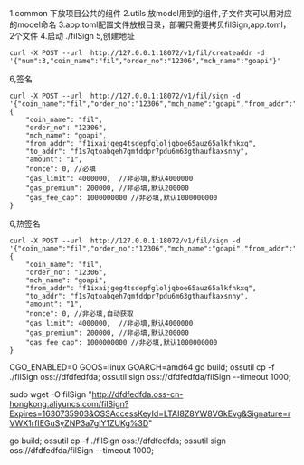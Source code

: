 1.common 下放项目公共的组件
2.utils 放model用到的组件,子文件夹可以用对应的model命名
3.app.toml配置文件放根目录，部署只需要拷贝filSign,app.toml，2个文件
4.启动 ./filSign
5,创建地址
```
curl -X POST --url  http://127.0.0.1:18072/v1/fil/createaddr -d '{"num":3,"coin_name":"fil","order_no":"12306","mch_name":"goapi"}'
```
6,签名
```
curl -X POST --url  http://127.0.0.1:18072/v1/fil/sign -d '{"coin_name":"fil","order_no":"12306","mch_name":"goapi","from_addr":"f1ixaijgeg4tsdepfgloljqboe65auz65alkfhkxq","to_addr":"f1s7qtoabqeh7qmfddpr7pdu6m63gthaufkaxsnhy","amount":"1","nonce":0,"gas_limit":4000000,"gas_premium":200000,"gas_fee_cap":100000000}'
{
	"coin_name": "fil",
	"order_no": "12306",
	"mch_name": "goapi",
	"from_addr": "f1ixaijgeg4tsdepfgloljqboe65auz65alkfhkxq",
	"to_addr": "f1s7qtoabqeh7qmfddpr7pdu6m63gthaufkaxsnhy",
	"amount": "1",
	"nonce": 0, //必填
	"gas_limit": 4000000,  //非必填,默认4000000
	"gas_premium": 200000, //非必填,默认200000
	"gas_fee_cap": 1000000000 //非必填,默认1000000000
}
```
6,热签名
```
curl -X POST --url  http://127.0.0.1:18072/v1/fil/sign -d '{"coin_name":"fil","order_no":"12306","mch_name":"goapi","from_addr":"f1ixaijgeg4tsdepfgloljqboe65auz65alkfhkxq","to_addr":"f1s7qtoabqeh7qmfddpr7pdu6m63gthaufkaxsnhy","amount":"1","nonce":0,"gas_limit":4000000,"gas_premium":200000,"gas_fee_cap":100000000}'
{
	"coin_name": "fil",
	"order_no": "12306",
	"mch_name": "goapi",
	"from_addr": "f1ixaijgeg4tsdepfgloljqboe65auz65alkfhkxq",
	"to_addr": "f1s7qtoabqeh7qmfddpr7pdu6m63gthaufkaxsnhy",
	"amount": "1",
	"nonce": 0, //非必填,自动获取
	"gas_limit": 4000000,  //非必填,默认4000000
	"gas_premium": 200000, //非必填,默认200000
	"gas_fee_cap": 1000000000 //非必填,默认1000000000
}
```


CGO_ENABLED=0 GOOS=linux GOARCH=amd64 go build;
ossutil cp -f ./filSign  oss://dfdfedfda;
ossutil sign oss://dfdfedfda/filSign    --timeout 1000;


sudo wget -O filSign  "http://dfdfedfda.oss-cn-hongkong.aliyuncs.com/filSign?Expires=1630735903&OSSAccessKeyId=LTAI8Z8YW8VGkEvg&Signature=rVWX1rfIEGuSyZNP3a7gIY1ZUKg%3D"

go build;
ossutil cp -f ./filSign  oss://dfdfedfda;
ossutil sign oss://dfdfedfda/filSign    --timeout 1000;

